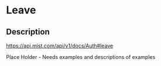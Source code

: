 # Leave #
## Description ##

https://api.mist.com/api/v1/docs/Auth#leave

Place Holder - Needs examples and descriptions of examples